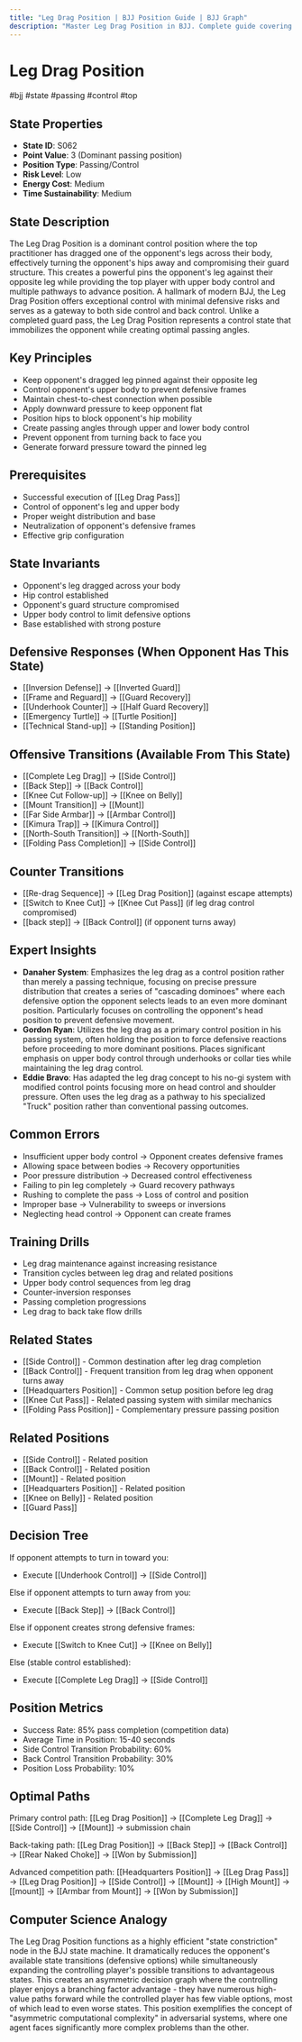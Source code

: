 ```yaml
---
title: "Leg Drag Position | BJJ Position Guide | BJJ Graph"
description: "Master Leg Drag Position in BJJ. Complete guide covering setup, control, escapes, and transitions. Success rate: 85%."
---
```




<!-- Schema Markup for SEO -->
<script type="application/ld+json">
{
  "@context": "https://schema.org",
  "@type": "HowTo",
  "name": "How to Use Leg Drag Position in BJJ",
  "description": "Complete guide to executing techniques and transitions from Leg Drag Position.",
  "step": [
    {
      "@type": "HowToStep",
      "name": "Execute Complete Leg Drag",
      "text": "From this position, execute Complete Leg Drag to transition to Side Control.",
      "position": 1
    },
    {
      "@type": "HowToStep",
      "name": "Execute Back Step",
      "text": "From this position, execute Back Step to transition to Back Control.",
      "position": 2
    },
    {
      "@type": "HowToStep",
      "name": "Execute Knee Cut Follow-up",
      "text": "From this position, execute Knee Cut Follow-up to transition to Knee on Belly.",
      "position": 3
    },
    {
      "@type": "HowToStep",
      "name": "Execute Mount Transition",
      "text": "From this position, execute Mount Transition to transition to Mount.",
      "position": 4
    },
    {
      "@type": "HowToStep",
      "name": "Execute Far Side Armbar",
      "text": "From this position, execute Far Side Armbar to transition to Armbar Control.",
      "position": 5
    },
    {
      "@type": "HowToStep",
      "name": "Execute Kimura Trap",
      "text": "From this position, execute Kimura Trap to transition to Kimura Control.",
      "position": 6
    }
  ],
  "tool": [
    "BJJ Gi or No-Gi attire",
    "Training partner",
    "Mat space"
  ],
  "totalTime": "PT5M"
}
</script>
<script type="application/ld+json">
{
  "@context": "https://schema.org",
  "@type": "BreadcrumbList",
  "itemListElement": [
    {
      "@type": "ListItem",
      "position": 1,
      "name": "Home",
      "item": "https://bjjgraph.com/"
    },
    {
      "@type": "ListItem",
      "position": 2,
      "name": "Positions",
      "item": "https://bjjgraph.com/positions/"
    },
    {
      "@type": "ListItem",
      "position": 3,
      "name": "Leg Drag Position",
      "item": "https://bjjgraph.com/positions/leg-drag-position"
    }
  ]
}
</script>



<script type="application/ld+json">
{
  "@context": "https://schema.org",
  "@type": "WebPage",
  "name": "Leg Drag Position",
  "description": "Master Leg Drag Position in BJJ. Complete guide covering setup, control, escapes, and transitions. Success rate: 85%.",
  "url": "https://bjjgraph.com/positions/leg-drag-position",
  "isPartOf": {
    "@type": "WebSite",
    "name": "BJJ Graph",
    "url": "https://bjjgraph.com"
  }
}
</script>

# Leg Drag Position
#bjj #state #passing #control #top

## State Properties
- **State ID**: S062
- **Point Value**: 3 (Dominant passing position)
- **Position Type**: Passing/Control
- **Risk Level**: Low
- **Energy Cost**: Medium
- **Time Sustainability**: Medium

## State Description
The Leg Drag Position is a dominant control position where the top practitioner has dragged one of the opponent's legs across their body, effectively turning the opponent's hips away and compromising their guard structure. This creates a powerful pins the opponent's leg against their opposite leg while providing the top player with upper body control and multiple pathways to advance position. A hallmark of modern BJJ, the Leg Drag Position offers exceptional control with minimal defensive risks and serves as a gateway to both side control and back control. Unlike a completed guard pass, the Leg Drag Position represents a control state that immobilizes the opponent while creating optimal passing angles.

## Key Principles
- Keep opponent's dragged leg pinned against their opposite leg
- Control opponent's upper body to prevent defensive frames
- Maintain chest-to-chest connection when possible
- Apply downward pressure to keep opponent flat
- Position hips to block opponent's hip mobility
- Create passing angles through upper and lower body control
- Prevent opponent from turning back to face you
- Generate forward pressure toward the pinned leg

## Prerequisites
- Successful execution of [[Leg Drag Pass]]
- Control of opponent's leg and upper body
- Proper weight distribution and base
- Neutralization of opponent's defensive frames
- Effective grip configuration

## State Invariants
- Opponent's leg dragged across your body
- Hip control established
- Opponent's guard structure compromised
- Upper body control to limit defensive options
- Base established with strong posture

## Defensive Responses (When Opponent Has This State)
- [[Inversion Defense]] → [[Inverted Guard]]
- [[Frame and Reguard]] → [[Guard Recovery]]
- [[Underhook Counter]] → [[Half Guard Recovery]]
- [[Emergency Turtle]] → [[Turtle Position]]
- [[Technical Stand-up]] → [[Standing Position]]

## Offensive Transitions (Available From This State)
- [[Complete Leg Drag]] → [[Side Control]]
- [[Back Step]] → [[Back Control]]
- [[Knee Cut Follow-up]] → [[Knee on Belly]]
- [[Mount Transition]] → [[Mount]]
- [[Far Side Armbar]] → [[Armbar Control]]
- [[Kimura Trap]] → [[Kimura Control]]
- [[North-South Transition]] → [[North-South]]
- [[Folding Pass Completion]] → [[Side Control]]

## Counter Transitions
- [[Re-drag Sequence]] → [[Leg Drag Position]] (against escape attempts)
- [[Switch to Knee Cut]] → [[Knee Cut Pass]] (if leg drag control compromised)
- [[back step]] → [[Back Control]] (if opponent turns away)

## Expert Insights
- **Danaher System**: Emphasizes the leg drag as a control position rather than merely a passing technique, focusing on precise pressure distribution that creates a series of "cascading dominoes" where each defensive option the opponent selects leads to an even more dominant position. Particularly focuses on controlling the opponent's head position to prevent defensive movement.
- **Gordon Ryan**: Utilizes the leg drag as a primary control position in his passing system, often holding the position to force defensive reactions before proceeding to more dominant positions. Places significant emphasis on upper body control through underhooks or collar ties while maintaining the leg drag control.
- **Eddie Bravo**: Has adapted the leg drag concept to his no-gi system with modified control points focusing more on head control and shoulder pressure. Often uses the leg drag as a pathway to his specialized "Truck" position rather than conventional passing outcomes.

## Common Errors
- Insufficient upper body control → Opponent creates defensive frames
- Allowing space between bodies → Recovery opportunities
- Poor pressure distribution → Decreased control effectiveness
- Failing to pin leg completely → Guard recovery pathways
- Rushing to complete the pass → Loss of control and position
- Improper base → Vulnerability to sweeps or inversions
- Neglecting head control → Opponent can create frames

## Training Drills
- Leg drag maintenance against increasing resistance
- Transition cycles between leg drag and related positions
- Upper body control sequences from leg drag
- Counter-inversion responses
- Passing completion progressions
- Leg drag to back take flow drills

## Related States
- [[Side Control]] - Common destination after leg drag completion
- [[Back Control]] - Frequent transition from leg drag when opponent turns away
- [[Headquarters Position]] - Common setup position before leg drag
- [[Knee Cut Pass]] - Related passing system with similar mechanics
- [[Folding Pass Position]] - Complementary pressure passing position


## Related Positions

- [[Side Control]] - Related position
- [[Back Control]] - Related position
- [[Mount]] - Related position
- [[Headquarters Position]] - Related position
- [[Knee on Belly]] - Related position
- [[Guard Pass]]

## Decision Tree
If opponent attempts to turn in toward you:
- Execute [[Underhook Control]] → [[Side Control]]

Else if opponent attempts to turn away from you:
- Execute [[Back Step]] → [[Back Control]]

Else if opponent creates strong defensive frames:
- Execute [[Switch to Knee Cut]] → [[Knee on Belly]]

Else (stable control established):
- Execute [[Complete Leg Drag]] → [[Side Control]]

## Position Metrics
- Success Rate: 85% pass completion (competition data)
- Average Time in Position: 15-40 seconds
- Side Control Transition Probability: 60%
- Back Control Transition Probability: 30%
- Position Loss Probability: 10%

## Optimal Paths
Primary control path:
[[Leg Drag Position]] → [[Complete Leg Drag]] → [[Side Control]] → [[Mount]] → submission chain

Back-taking path:
[[Leg Drag Position]] → [[Back Step]] → [[Back Control]] → [[Rear Naked Choke]] → [[Won by Submission]]

Advanced competition path:
[[Headquarters Position]] → [[Leg Drag Pass]] → [[Leg Drag Position]] → [[Side Control]] → [[Mount]] → [[High Mount]] → [[mount]] → [[Armbar from Mount]] → [[Won by Submission]]

## Computer Science Analogy
The Leg Drag Position functions as a highly efficient "state constriction" node in the BJJ state machine. It dramatically reduces the opponent's available state transitions (defensive options) while simultaneously expanding the controlling player's possible transitions to advantageous states. This creates an asymmetric decision graph where the controlling player enjoys a branching factor advantage - they have numerous high-value paths forward while the controlled player has few viable options, most of which lead to even worse states. This position exemplifies the concept of "asymmetric computational complexity" in adversarial systems, where one agent faces significantly more complex problems than the other.

